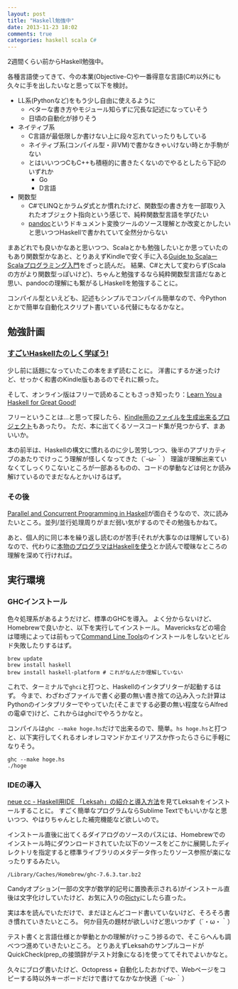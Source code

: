 ```yaml
---
layout: post
title: "Haskell勉強中"
date: 2013-11-23 18:02
comments: true
categories: haskell scala C#
---
```


2週間くらい前からHaskell勉強中。

各種言語使ってきて、今の本業(Objective-C)や一番得意な言語(C#)以外にも久々に手を出したいなと思って以下を検討。

- LL系(Pythonなど)をもう少し自由に使えるように
  - ベターな書き方やモジュール知らずに冗長な記述になっていそう
  - 日頃の自動化が捗りそう
- ネイティブ系
  - C言語が最低限しか書けない上に段々忘れていったりもしている
  - ネイティブ系(コンパイル型・非VM)で書かなきゃいけない時とか手駒がない
  - とはいいつつCもC++も積極的に書きたくないのでやるとしたら下記のいずれか
    - Go
    - D言語
- 関数型
  - C#でLINQとかラムダ式とか慣れたけど、関数型の書き方を一部取り入れたオブジェクト指向という感じで、純粋関数型言語を学びたい
  - [pandoc](https://github.com/jgm/pandoc)というドキュメント変換ツールのソース理解とか改変とかしたいと思いつつHaskellで書かれていて全然分からない

<!-- more -->

まあどれでも良いかなあと思いつつ、Scalaとかも勉強したいとか思っていたのもあり関数型かなあと、とりあえずKindleで安く手に入る[Guide to ScalaーScalaプログラミング入門](http://www.amazon.co.jp/gp/product/B00BOBYZTQ/ref=as_li_ss_tl?ie=UTF8&camp=247&creative=7399&creativeASIN=B00BOBYZTQ&linkCode=as2&tag=mono0926-22)をざっと読んだ。
結果、C#と大して変わらず(Scalaの方がより関数型っぽいけど)、ちゃんと勉強するなら純粋関数型言語だなあと思い、pandocの理解にも繋がるしHaskellを勉強することに。

コンパイル型といえども、記述もシンプルでコンパイル簡単なので、今Pythonとかで簡単な自動化スクリプト書いている代替にもなるかなと。

## 勉強計画

### [すごいHaskellたのしく学ぼう!](http://www.amazon.co.jp/gp/product/B009RO80XY/ref=as_li_ss_tl?ie=UTF8&camp=247&creative=7399&creativeASIN=B009RO80XY&linkCode=as2&tag=mono0926-22)

少し前に話題になっていたこの本をまず読むことに。
洋書にするか迷ったけど、せっかく和書のKindle版もあるのでそれに頼った。

そして、オンライン版はフリーで読めることもさっき知ったり：[Learn You a Haskell for Great Good!](http://learnyouahaskell.com/)

フリーということは…と思って探したら、[Kindle用のファイルを生成出来るプロジェクト](https://github.com/igstan/learn-you-a-haskell-kindle.git)もあったり。
ただ、本に出てくるソースコード集が見つからず、まあいいか。

本の前半は、Haskellの構文に慣れるのに少し苦労しつつ、後半のアプリカティブのあたりでけっこう理解が怪しくなってきた（´-ω-｀）
理論が理解出来ていなくてしっくりこないところが一部あるものの、コードの挙動などは何とか読み解けているのでまだなんとかいけるはず。

### その後

[Parallel and Concurrent Programming in Haskell](http://www.amazon.com/gp/product/B00DWJ1BIG/ref=as_li_ss_tl?ie=UTF8&camp=1789&creative=390957&creativeASIN=B00DWJ1BIG&linkCode=as2&tag=mono0926-20)が面白そうなので、次に読みたいところ。並列/並行処理周りがまだ弱い気がするのでその勉強もかねて。

あと、個人的に同じ本を繰り返し読むのが苦手(それが大事なのは理解している)なので、代わりに[本物のプログラマはHaskellを使う](http://itpro.nikkeibp.co.jp/article/COLUMN/20060915/248215/)とか読んで曖昧なところの理解を深めて行ければ。

## 実行環境

### GHCインストール

色々処理系があるようだけど、標準のGHCを導入。
よく分からないけど、Homebrewで良いかと、以下を実行してインストール。
Mavericksなどの場合は環境によっては前もって[Command Line Tools](https://developer.apple.com/downloads/index.action)のインストールをしないとビルド失敗したりするはず。

```
brew update
brew install haskell
brew install haskell-platform # これがなんだか理解していない
```

これで、ターミナルで```ghci```と打つと、Haskellのインタプリターが起動するはず。
今まで、わざわざファイルで書く必要の無い書き捨ての込み入った計算はPythonのインタプリターでやっていた(そこまでする必要の無い程度ならAlfredの電卓で)けど、これからはghciでやろうかなと。

コンパイルは```ghc --make hoge.hs```だけで出来るので、簡単。```hs hoge.hs```と打つと、以下実行してくれるオレオレコマンドかエイリアスか作ったらさらに手軽になりそう。

```
ghc --make hoge.hs
./hoge
```

### IDEの導入

[neue cc - Haskell用IDE 「Leksah」の紹介と導入方法](http://neue.cc/2010/01/04_233.html)を見てLeksahをインストールすることに。
すごく簡単なプログラムならSublime Textでもいいかなと思いつつ、やはりちゃんとした補完機能など欲しいので。

インストール直後に出てくるダイアログのソースのパスには、Homebrewでのインストール時にダウンロードされていた以下のソースをどこかに展開したディレクトリを指定すると標準ライブラリのメタデータ作ったりソース参照が楽になったりするみたい。
```
/Library/Caches/Homebrew/ghc-7.6.3.tar.bz2
```

Candyオプション(一部の文字が数学的記号に置換表示される)がインストール直後は文字化けしていたけど、お気に入りの[Ricty](http://save.sys.t.u-tokyo.ac.jp/~yusa/fonts/ricty.html)にしたら直った。

実は本を読んでいただけで、まだほとんどコード書いていないけど、そろそろ書き慣れていきたいところ。
何か目先の題材が欲しいけど思いつかず（´・ω・｀）

テスト書くと言語仕様とか挙動とかの理解がけっこう捗るので、そこらへんも調べつつ進めていきたいところ。
とりあえずLeksahのサンプルコードがQuickCheck(prep_の接頭辞がテスト対象になる)を使っててそれでよいかなと。


久々にブログ書いたけど、Octopress + 自動化したおかげで、Webページをコピーする時以外キーボードだけで書けてなかなか快適（´-ω-｀）